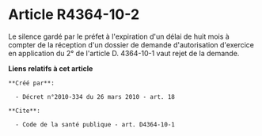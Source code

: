 # Article R4364-10-2

Le silence gardé par le préfet à l'expiration d'un délai de huit mois à compter de la réception d'un dossier de demande
d'autorisation d'exercice en application du 2° de l'article D. 4364-10-1 vaut rejet de la demande.

**Liens relatifs à cet article**

	**Créé par**:

	  - Décret n°2010-334 du 26 mars 2010 - art. 18

	**Cite**:

	  - Code de la santé publique - art. D4364-10-1
